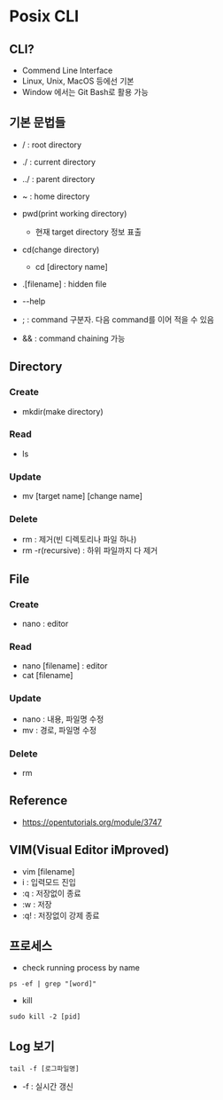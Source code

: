 # Posix CLI
## CLI? 
* Commend Line Interface
* Linux, Unix, MacOS 등에선 기본
* Window 에서는 Git Bash로 활용 가능

## 기본 문법들
* / : root directory
* ./ : current directory
* ../ : parent directory
* ~ : home directory

* pwd(print working directory)
  * 현재 target directory 정보 표출
* cd(change directory)
  * cd [directory name]
* .[filename] : hidden file
* --help
* ; : command 구분자. 다음 command를 이어 적을 수 있음
* && : command chaining 가능

## Directory
### Create
* mkdir(make directory)

### Read
* ls

### Update
* mv [target name] [change name]

### Delete 
* rm : 제거(빈 디렉토리나 파일 하나)
* rm -r(recursive) : 하위 파일까지 다 제거

## File
### Create
* nano : editor

### Read
* nano [filename] : editor
* cat [filename]

### Update
* nano : 내용, 파일명 수정
* mv : 경로, 파일명 수정

### Delete
* rm

## Reference
* https://opentutorials.org/module/3747

## VIM(Visual Editor iMproved)
* vim [filename]
* i : 입력모드 진입
* :q : 저장없이 종료
* :w : 저장
* :q! : 저장없이 강제 종료

## 프로세스
* check running process by name
```
ps -ef | grep "[word]"
```
* kill
```
sudo kill -2 [pid]
```

## Log 보기
```
tail -f [로그파일명]
```
* -f : 실시간 갱신

